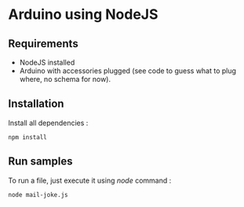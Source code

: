 # Arduino using NodeJS


## Requirements

- NodeJS installed
- Arduino with accessories plugged (see code to guess what to plug where,
no schema for now).


## Installation

Install all dependencies :

    npm install


## Run samples

To run a file, just execute it using _node_ command :

    node mail-joke.js

